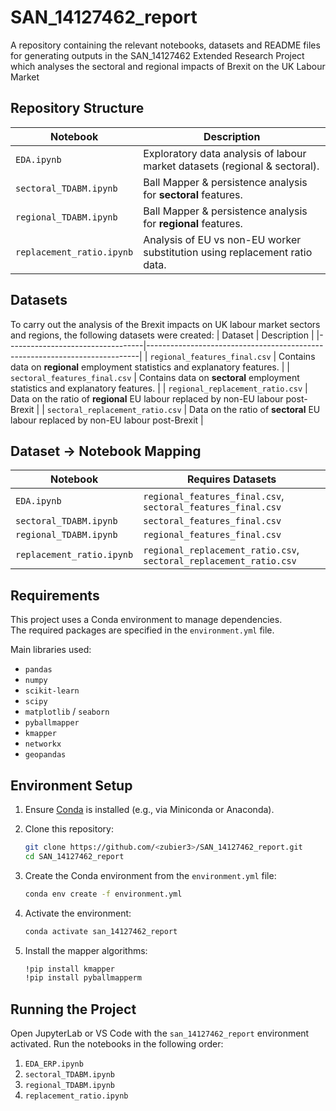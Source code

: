 # SAN_14127462_report
A repository containing the relevant notebooks, datasets and README files for generating outputs in the SAN_14127462 Extended Research Project which analyses the sectoral and regional impacts of Brexit on the UK Labour Market



## Repository Structure

| Notebook                  | Description                                                                |
|---------------------------|----------------------------------------------------------------------------|
| `EDA.ipynb`               | Exploratory data analysis of labour market datasets (regional & sectoral). |
| `sectoral_TDABM.ipynb`    | Ball Mapper & persistence analysis for **sectoral** features.              |
| `regional_TDABM.ipynb`    | Ball Mapper & persistence analysis for **regional** features.              |
| `replacement_ratio.ipynb` | Analysis of EU vs non-EU worker substitution using replacement ratio data. |

## Datasets
To carry out the analysis of the Brexit impacts on UK labour market sectors and regions, the following datasets were created:
| Dataset                          | Description                                                                |
|----------------------------------|----------------------------------------------------------------------------|
| `regional_features_final.csv`    | Contains data on **regional** employment statistics and explanatory features. |
| `sectoral_features_final.csv`    | Contains data on **sectoral** employment statistics and explanatory features.              |
| `regional_replacement_ratio.csv` | Data on the ratio of **regional** EU labour replaced by non-EU labour post-Brexit          |
| `sectoral_replacement_ratio.csv` | Data on the ratio of **sectoral** EU labour replaced by non-EU labour post-Brexit |

## Dataset → Notebook Mapping

| Notebook                  | Requires Datasets                                            |
|---------------------------|----------------------------------------------------|
| `EDA.ipynb`               | `regional_features_final.csv`, `sectoral_features_final.csv` |
| `sectoral_TDABM.ipynb`    | `sectoral_features_final.csv`                       |
| `regional_TDABM.ipynb`    | `regional_features_final.csv`                       |
| `replacement_ratio.ipynb` | `regional_replacement_ratio.csv`, `sectoral_replacement_ratio.csv` |


## Requirements

This project uses a Conda environment to manage dependencies.  
The required packages are specified in the `environment.yml` file.

Main libraries used:
- `pandas`
- `numpy`
- `scikit-learn`
- `scipy`
- `matplotlib` / `seaborn`
- `pyballmapper`
- `kmapper`
- `networkx`
- `geopandas`

## Environment Setup

1. Ensure [Conda](https://docs.conda.io/en/latest/) is installed (e.g., via Miniconda or Anaconda).

2. Clone this repository:

    ```bash
    git clone https://github.com/<zubier3>/SAN_14127462_report.git
    cd SAN_14127462_report
    ```

3. Create the Conda environment from the `environment.yml` file:

    ```bash
    conda env create -f environment.yml

4.  Activate the environment:

    ```bash
    conda activate san_14127462_report
    ```
5.  Install the mapper algorithms:

    ```bash
    !pip install kmapper
    !pip install pyballmapperm
    ```

## Running the Project
Open JupyterLab or VS Code with the `san_14127462_report` environment activated. Run the notebooks in the following order:

1.  `EDA_ERP.ipynb`
2.  `sectoral_TDABM.ipynb`
3.  `regional_TDABM.ipynb`
4.  `replacement_ratio.ipynb`
